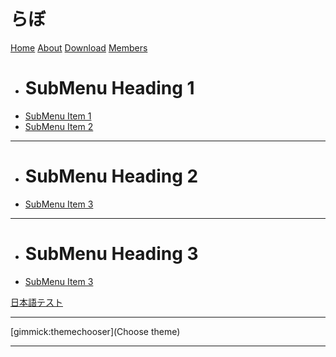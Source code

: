 # らぼ

[Home](home.md)
[About](about.md)
[Download](download.md)
[Members]()

  * # SubMenu Heading 1
  * [SubMenu Item 1](subitem1.md)
  * [SubMenu Item 2](subitem2.md)
  - - - -
  * # SubMenu Heading 2
  * [SubMenu Item 3](subitem3.md)
  - - - -
  * # SubMenu Heading 3
  * [SubMenu Item 3](subitem3.md)
  
[日本語テスト](testjapanese.md)
- - - -
[gimmick:themechooser](Choose theme)
- - - -

